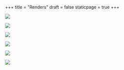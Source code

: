 +++
title = "Renders"
draft = false
staticpage = true
+++

[![](/renders/Path.jpg)](/renders/Path.jpg)

[![](/renders/Helmet.jpg)](/renders/Helmet.jpg)

[![](/renders/Kubernates.jpg)](/renders/Kubernates.jpg)

[![](/renders/Desert.jpg)](/renders/Desert.jpg)

[![](/renders/Splash.jpg)](/renders/Splash.jpg)

[![](/renders/Alien.jpg)](/renders/Alien.jpg)











